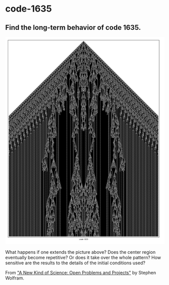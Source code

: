 # code-1635
## Find the long-term behavior of code 1635.

![alt text](./img/code-1635.png "Code 1635")

What happens if one extends the picture above? Does the center region eventually become repetitive? Or does
it take over the whole pattern? How sensitive are the results to the details of the initial conditions used?

From ["A New Kind of Science: Open Problems and Projects"](https://www.wolframscience.com/openproblems/NKSOpenProblems.pdf)
by Stephen Wolfram.
